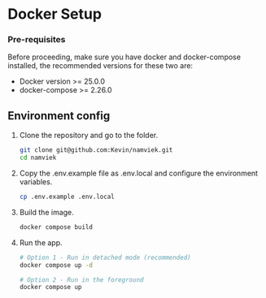 # Docker Setup

### Pre-requisites

Before proceeding, make sure you have docker and docker-compose installed, the recommended versions for these two are:

- Docker version >= 25.0.0
- docker-compose >= 2.26.0

## Environment config

1. Clone the repository and go to the folder.

   ```bash
   git clone git@github.com:Kevin/namviek.git
   cd namviek
   ```

2. Copy the .env.example file as .env.local and configure the environment variables.

   ```bash
   cp .env.example .env.local
   ```

3. Build the image.

   ```bash
   docker compose build
   ```

4. Run the app.

   ```bash
   # Option 1 - Run in detached mode (recommended) 
   docker compose up -d

   # Option 2 - Run in the foreground
   docker compose up
   ```
